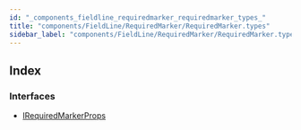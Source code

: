 ```yaml
---
id: "_components_fieldline_requiredmarker_requiredmarker_types_"
title: "components/FieldLine/RequiredMarker/RequiredMarker.types"
sidebar_label: "components/FieldLine/RequiredMarker/RequiredMarker.types"
---
```


## Index

### Interfaces

* [IRequiredMarkerProps](../interfaces/_components_fieldline_requiredmarker_requiredmarker_types_.irequiredmarkerprops.md)
